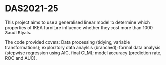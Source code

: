 # DAS2021-25

This project aims to use a generalised linear model to determine which properties of IKEA furniture influence whether they cost more than 1000 Saudi Riyals.

The code provided covers:
Data processing (tidying, variable transformations); exploratory data anaylsis (branched); formal data analysis (stepwise regression using AIC, final GLM); model accuracy (prediction rate, ROC and AUC).


